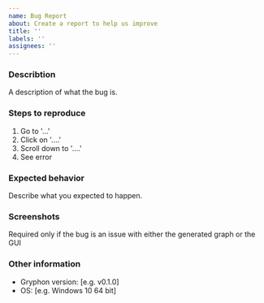 ```yaml
---
name: Bug Report
about: Create a report to help us improve
title: ''
labels: ''
assignees: ''
---
```


### Describtion
A description of what the bug is.

### Steps to reproduce
1. Go to '...'
2. Click on '....'
3. Scroll down to '....'
4. See error

### Expected behavior
Describe what you expected to happen.

### Screenshots
Required only if the bug is an issue with either the generated graph or the GUI

### Other information
- Gryphon version: [e.g. v0.1.0]
- OS: [e.g. Windows 10 64 bit]
